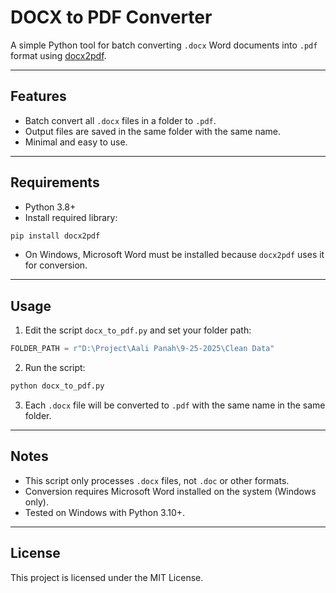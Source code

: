 # DOCX to PDF Converter

A simple Python tool for batch converting `.docx` Word documents into `.pdf` format using [docx2pdf](https://github.com/AlJohri/docx2pdf).

---

## Features
- Batch convert all `.docx` files in a folder to `.pdf`.
- Output files are saved in the same folder with the same name.
- Minimal and easy to use.

---

## Requirements

- Python 3.8+
- Install required library:
```bash
pip install docx2pdf
```
- On Windows, Microsoft Word must be installed because `docx2pdf` uses it for conversion.

---

## Usage

1. Edit the script `docx_to_pdf.py` and set your folder path:

```python
FOLDER_PATH = r"D:\Project\Aali Panah\9-25-2025\Clean Data"
```

2. Run the script:

```bash
python docx_to_pdf.py
```

3. Each `.docx` file will be converted to `.pdf` with the same name in the same folder.

---

## Notes
- This script only processes `.docx` files, not `.doc` or other formats.
- Conversion requires Microsoft Word installed on the system (Windows only).
- Tested on Windows with Python 3.10+.

---

## License
This project is licensed under the MIT License.
